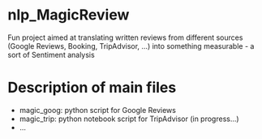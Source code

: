 # nlp_MagicReview
Fun project aimed at translating written reviews from different sources (Google Reviews, Booking, TripAdvisor, ...) into something measurable - a sort of Sentiment analysis

# Description of main files
- magic_goog: python script for Google Reviews
- magic_trip: python notebook script for TripAdvisor (in progress...)
- ...
